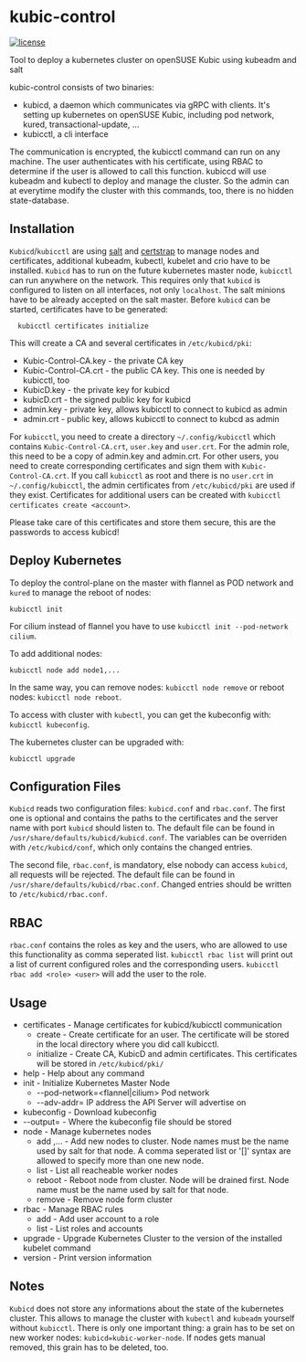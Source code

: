 # kubic-control
[![license](http://img.shields.io/badge/license-apache_2.0-blue.svg?style=flat)](https://raw.githubusercontent.com/thkukuk/kubic-control/master/LICENSE)

Tool to deploy a kubernetes cluster on openSUSE Kubic using kubeadm and salt

kubic-control consists of two binaries:
- kubicd, a daemon which communicates via gRPC with clients. It's setting up kubernetes on openSUSE Kubic, including pod network, kured, transactional-update, ...
- kubicctl, a cli interface

The communication is encrypted, the kubicctl command can run on any machine. The user authenticates with his certificate, using RBAC to determine if the user is allowed to call this function. kubiccd will use kubeadm and kubectl to deploy and manage the cluster. So the admin can at everytime modify the cluster with this commands, too, there is no hidden state-database.

## Installation

`Kubicd`/`kubicctl` are using [salt](https://www.saltstack.com/) and [certstrap](https://github.com/square/certstrap) to manage nodes and certificates, additional kubeadm, kubectl, kubelet and crio have to be installed.
`Kubicd` has to run on the future kubernetes master node, `kubicctl` can run anywhere on the network. This requires only that `kubicd` is configured to listen on all interfaces, not only `localhost`. The salt minions have to be already accepted on the salt master. Before `kubicd` can be started, certificates have to be generated:

```
  kubicctl certificates initialize
```

This will create a CA and several certificates in `/etc/kubicd/pki`:
- Kubic-Control-CA.key - the private CA key
- Kubic-Control-CA.crt - the public CA key. This one is needed by kubicctl, too
- KubicD.key - the private key for kubicd
- kubicD.crt - the signed public key for kubicd
- admin.key - private key, allows kubicctl to connect to kubicd as admin
- admin.crt - public key, allows kubicctl to connect to kubcd as admin

For `kubicctl`, you need to create a directory `~/.config/kubicctl` which
contains `Kubic-Control-CA.crt`, `user.key` and `user.crt`. For the admin
role, this need to be a copy of admin.key and admin.crt. For other users,
you need to create corresponding certificates and sign them with
`Kubic-Control-CA.crt`. If you call `kubicctl` as root and there is no
`user.crt` in `~/.config/kubicctl`, the admin certificates from
`/etc/kubicd/pki` are used if they exist.
Certificates for additional users can be created with `kubicctl certificates
create <account>`.

Please take care of this certificates and store them secure, this are the
passwords to access kubicd!

## Deploy Kubernetes

To deploy the control-plane on the master with flannel as POD network and
`kured` to manage the reboot of nodes:

```
kubicctl init
```

For cilium instead of flannel you have to use `kubicctl init --pod-network cilium`.

To add additional nodes:

```
kubicctl node add node1,...
```

In the same way, you can remove nodes: `kubicctl node remove` or reboot
nodes: `kubicctl node reboot`.

To access with cluster with `kubectl`, you can get the kubeconfig with:
`kubicctl kubeconfig`.

The kubernetes cluster can be upgraded with:

```
kubicctl upgrade
```

## Configuration Files

`Kubicd` reads two configuration files: `kubicd.conf` and `rbac.conf`. The
first one is optional and contains the paths to the certificates and the server
name with port `kubicd` should listen to. The default file can be found in
`/usr/share/defaults/kubicd/kubicd.conf`. The variables can be overriden with
`/etc/kubicd/conf`, which only contains the changed entries.

The second file, `rbac.conf`, is mandatory, else nobody can access `kubicd`,
all requests will be rejected. The default file can be found in
`/usr/share/defaults/kubicd/rbac.conf`. Changed entries should be written
to `/etc/kubicd/rbac.conf`.

## RBAC

`rbac.conf` contains the roles as key and the users, who are allowed to use
this functionality as comma seperated list. `kubicctl rbac list` will print
out a list of current configured roles and the corresponding users. `kubicctl
rbac add <role> <user>` will add the user to the role.

## Usage

* certificates - Manage certificates for kubicd/kubicctl communication
  * create <user> - Create certificate for an user. The certificate will be stored in the local directory where you did call kubicctl.
  * initialize - Create CA, KubicD and admin certificates. This certificates will be stored in `/etc/kubicd/pki/`
* help - Help about any command
* init - Initialize Kubernetes Master Node
  * --pod-network=<flannel|cilium>	Pod network
  * --adv-addr=<IPaddr>	IP address the API Server will advertise on
*  kubeconfig - Download kubeconfig
  * --output=<file> - Where the kubeconfig file should be stored	
* node - Manage kubernetes nodes
  * add <node>,... - Add new nodes to cluster. Node names must be the name used by salt for that node. A comma seperated list or '[]' syntax are allowed to specify more than one new node.
  * list - List all reacheable worker nodes
  * reboot <node> - Reboot node from cluster. Node will be drained first. Node name must be the name used by salt for that node.
  * remove - Remove node form cluster
* rbac - Manage RBAC rules
  * add <role> <user> - Add user account to a role
  * list - List roles and accounts
* upgrade - Upgrade Kubernetes Cluster to the version of the installed kubelet command
* version - Print version information


## Notes

`Kubicd` does not store any informations about the state of the kubernetes
cluster. This allows to manage the cluster with `kubectl` and `kubeadm`
yourself without `kubicctl`. There is only one important thing: a grain
has to be set on new worker nodes: `kubicd=kubic-worker-node`. If nodes
gets manual removed, this grain has to be deleted, too.
